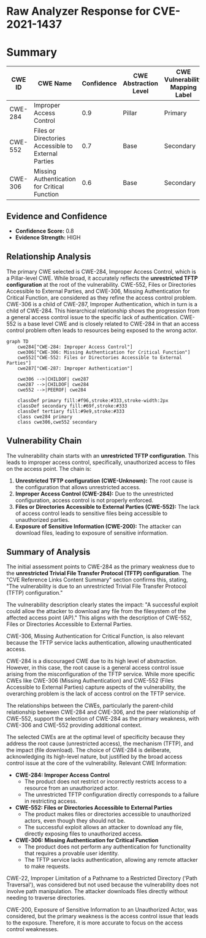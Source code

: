 # Raw Analyzer Response for CVE-2021-1437

# Summary
| CWE ID | CWE Name | Confidence | CWE Abstraction Level | CWE Vulnerability Mapping Label | CWE-Vulnerability Mapping Notes |
|---|---|---|---|---|---|
| CWE-284 | Improper Access Control | 0.9 | Pillar | Primary | Discouraged |
| CWE-552 | Files or Directories Accessible to External Parties | 0.7 | Base | Secondary | Allowed |
| CWE-306 | Missing Authentication for Critical Function | 0.6 | Base | Secondary | Allowed |

## Evidence and Confidence

*   **Confidence Score:** 0.8
*   **Evidence Strength:** HIGH

## Relationship Analysis
The primary CWE selected is CWE-284, Improper Access Control, which is a Pillar-level CWE. While broad, it accurately reflects the **unrestricted TFTP configuration** at the root of the vulnerability.
CWE-552, Files or Directories Accessible to External Parties, and CWE-306, Missing Authentication for Critical Function, are considered as they refine the access control problem.
CWE-306 is a child of CWE-287, Improper Authentication, which in turn is a child of CWE-284. This hierarchical relationship shows the progression from a general access control issue to the specific lack of authentication.
CWE-552 is a base level CWE and is closely related to CWE-284 in that an access control problem often leads to resources being exposed to the wrong actor.

```mermaid
graph TD
    cwe284["CWE-284: Improper Access Control"]
    cwe306["CWE-306: Missing Authentication for Critical Function"]
    cwe552["CWE-552: Files or Directories Accessible to External Parties"]
    cwe287["CWE-287: Improper Authentication"]

    cwe306 -->|CHILDOF| cwe287
    cwe287 -->|CHILDOF| cwe284
    cwe552 -->|PEEROF| cwe284

    classDef primary fill:#f96,stroke:#333,stroke-width:2px
    classDef secondary fill:#69f,stroke:#333
    classDef tertiary fill:#9e9,stroke:#333
    class cwe284 primary
    class cwe306,cwe552 secondary
```

## Vulnerability Chain
The vulnerability chain starts with an **unrestricted TFTP configuration**. This leads to improper access control, specifically, unauthorized access to files on the access point. The chain is:

1.  **Unrestricted TFTP configuration (CWE-Unknown):** The root cause is the configuration that allows unrestricted access.
2.  **Improper Access Control (CWE-284):** Due to the unrestricted configuration, access control is not properly enforced.
3.  **Files or Directories Accessible to External Parties (CWE-552):** The lack of access control leads to sensitive files being accessible to unauthorized parties.
4.  **Exposure of Sensitive Information (CWE-200):** The attacker can download files, leading to exposure of sensitive information.

## Summary of Analysis
The initial assessment points to CWE-284 as the primary weakness due to the **unrestricted Trivial File Transfer Protocol (TFTP) configuration**. The "CVE Reference Links Content Summary" section confirms this, stating, "The vulnerability is due to an unrestricted Trivial File Transfer Protocol (TFTP) configuration."

The vulnerability description clearly states the impact: "A successful exploit could allow the attacker to download any file from the filesystem of the affected access point (AP)." This aligns with the description of CWE-552, Files or Directories Accessible to External Parties.

CWE-306, Missing Authentication for Critical Function, is also relevant because the TFTP service lacks authentication, allowing unauthenticated access.

CWE-284 is a discouraged CWE due to its high level of abstraction. However, in this case, the root cause is a general access control issue arising from the misconfiguration of the TFTP service. While more specific CWEs like CWE-306 (Missing Authentication) and CWE-552 (Files Accessible to External Parties) capture aspects of the vulnerability, the overarching problem is the lack of access control on the TFTP service.

The relationships between the CWEs, particularly the parent-child relationship between CWE-284 and CWE-306, and the peer relationship of CWE-552, support the selection of CWE-284 as the primary weakness, with CWE-306 and CWE-552 providing additional context.

The selected CWEs are at the optimal level of specificity because they address the root cause (unrestricted access), the mechanism (TFTP), and the impact (file download). The choice of CWE-284 is deliberate, acknowledging its high-level nature, but justified by the broad access control issue at the core of the vulnerability.
Relevant CWE Information:
*   **CWE-284: Improper Access Control**
    *   The product does not restrict or incorrectly restricts access to a resource from an unauthorized actor.
    *   The unrestricted TFTP configuration directly corresponds to a failure in restricting access.
*   **CWE-552: Files or Directories Accessible to External Parties**
    *   The product makes files or directories accessible to unauthorized actors, even though they should not be.
    *   The successful exploit allows an attacker to download any file, directly exposing files to unauthorized access.
*   **CWE-306: Missing Authentication for Critical Function**
    *   The product does not perform any authentication for functionality that requires a provable user identity.
    *   The TFTP service lacks authentication, allowing any remote attacker to make requests.

CWE-22, Improper Limitation of a Pathname to a Restricted Directory ('Path Traversal'), was considered but not used because the vulnerability does not involve path manipulation. The attacker downloads files directly without needing to traverse directories.

CWE-200, Exposure of Sensitive Information to an Unauthorized Actor, was considered, but the primary weakness is the access control issue that leads to the exposure. Therefore, it is more accurate to focus on the access control weaknesses.